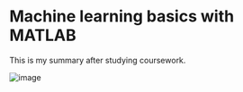 # Machine learning basics with MATLAB
This is my summary after studying coursework.

![image](illustraion/1.png)
